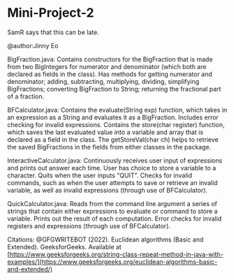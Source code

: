 # Mini-Project-2

SamR says that this can be late.

@author:Jinny Eo

BigFraction.java: Contains constructors for the BigFraction that is made from two BigIntegers for numerator and denominator (which both are declared as fields in the class). Has methods for getting numerator and denominator; adding, subtracting, multiplying, dividing, simplifying BigFractions; converting BigFraction to String; returning the fractional part of a fraction. 

BFCalculator.java: Contains the evaluate(String exp) function, which takes in an expression as a String and evaluates it as a BigFraction. Includes error checking for invalid expressions. Contains the store(char register) function, which saves the last evaluated value into a variable and array that is declared as a field in the class. The getStoreVal(char ch) helps to retrieve the saved BigFractions in the fields from either classes in the package.

InteractiveCalculator.java: Continuously receives user input of expressions and prints out answer each time. User has choice to store a variable to a character. Quits when the user inputs "QUIT". Checks for invalid commands, such as when the user attempts to save or retrieve an invalid variable, as well as invalid expressions (through use of BFCalculator).

QuickCalculator.java: Reads from the command line argument a series of strings that contain either expressions to evaluate or command to store a variable. Prints out the result of each computation. Error checks for invalid registers and expressions (through use of BFCalculator).

Citations:
@GFGWRITEBOT (2022). Euclidean algorithms (Basic and Extended). GeeksforGeeks. Available at
  [https://www.geeksforgeeks.org/string-class-repeat-method-in-java-with-examples/](https://www.geeksforgeeks.org/euclidean-algorithms-basic-and-extended/)

  
